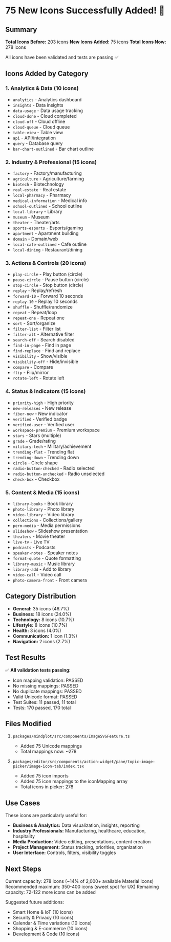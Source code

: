 # 75 New Icons Successfully Added! 🎉

## Summary

**Total Icons Before:** 203 icons
**New Icons Added:** 75 icons
**Total Icons Now:** 278 icons

All icons have been validated and tests are passing ✅

## Icons Added by Category

### 1. Analytics & Data (10 icons)

- `analytics` - Analytics dashboard
- `insights` - Data insights
- `data-usage` - Data usage tracking
- `cloud-done` - Cloud completed
- `cloud-off` - Cloud offline
- `cloud-queue` - Cloud queue
- `table-view` - Table view
- `api` - API/integration
- `query` - Database query
- `bar-chart-outlined` - Bar chart outline

### 2. Industry & Professional (15 icons)

- `factory` - Factory/manufacturing
- `agriculture` - Agriculture/farming
- `biotech` - Biotechnology
- `real-estate` - Real estate
- `local-pharmacy` - Pharmacy
- `medical-information` - Medical info
- `school-outlined` - School outline
- `local-library` - Library
- `museum` - Museum
- `theater` - Theater/arts
- `sports-esports` - Esports/gaming
- `apartment` - Apartment building
- `domain` - Domain/web
- `local-cafe-outlined` - Cafe outline
- `local-dining` - Restaurant/dining

### 3. Actions & Controls (20 icons)

- `play-circle` - Play button (circle)
- `pause-circle` - Pause button (circle)
- `stop-circle` - Stop button (circle)
- `replay` - Replay/refresh
- `forward-10` - Forward 10 seconds
- `replay-10` - Replay 10 seconds
- `shuffle` - Shuffle/randomize
- `repeat` - Repeat/loop
- `repeat-one` - Repeat one
- `sort` - Sort/organize
- `filter-list` - Filter list
- `filter-alt` - Alternative filter
- `search-off` - Search disabled
- `find-in-page` - Find in page
- `find-replace` - Find and replace
- `visibility` - Show/visible
- `visibility-off` - Hide/invisible
- `compare` - Compare
- `flip` - Flip/mirror
- `rotate-left` - Rotate left

### 4. Status & Indicators (15 icons)

- `priority-high` - High priority
- `new-releases` - New release
- `fiber-new` - New indicator
- `verified` - Verified badge
- `verified-user` - Verified user
- `workspace-premium` - Premium workspace
- `stars` - Stars (multiple)
- `grade` - Grade/rating
- `military-tech` - Military/achievement
- `trending-flat` - Trending flat
- `trending-down` - Trending down
- `circle` - Circle shape
- `radio-button-checked` - Radio selected
- `radio-button-unchecked` - Radio unselected
- `check-box` - Checkbox

### 5. Content & Media (15 icons)

- `library-books` - Book library
- `photo-library` - Photo library
- `video-library` - Video library
- `collections` - Collections/gallery
- `perm-media` - Media permissions
- `slideshow` - Slideshow presentation
- `theaters` - Movie theater
- `live-tv` - Live TV
- `podcasts` - Podcasts
- `speaker-notes` - Speaker notes
- `format-quote` - Quote formatting
- `library-music` - Music library
- `library-add` - Add to library
- `video-call` - Video call
- `photo-camera-front` - Front camera

## Category Distribution

- **General:** 35 icons (46.7%)
- **Business:** 18 icons (24.0%)
- **Technology:** 8 icons (10.7%)
- **Lifestyle:** 8 icons (10.7%)
- **Health:** 3 icons (4.0%)
- **Communication:** 1 icon (1.3%)
- **Navigation:** 2 icons (2.7%)

## Test Results

✅ **All validation tests passing:**

- Icon mapping validation: PASSED
- No missing mappings: PASSED
- No duplicate mappings: PASSED
- Valid Unicode format: PASSED
- Test Suites: 11 passed, 11 total
- Tests: 170 passed, 170 total

## Files Modified

1. `packages/mindplot/src/components/ImageSVGFeature.ts`
   - Added 75 Unicode mappings
   - Total mappings now: ~278

2. `packages/editor/src/components/action-widget/pane/topic-image-picker/image-icon-tab/index.tsx`
   - Added 75 icon imports
   - Added 75 icon mappings to the iconMapping array
   - Total icons in picker: 278

## Use Cases

These icons are particularly useful for:

- **Business & Analytics:** Data visualization, insights, reporting
- **Industry Professionals:** Manufacturing, healthcare, education, hospitality
- **Media Production:** Video editing, presentations, content creation
- **Project Management:** Status tracking, priorities, organization
- **User Interface:** Controls, filters, visibility toggles

## Next Steps

Current capacity: 278 icons (~14% of 2,000+ available Material Icons)
Recommended maximum: 350-400 icons (sweet spot for UX)
Remaining capacity: 72-122 more icons can be added

Suggested future additions:

- Smart Home & IoT (10 icons)
- Security & Privacy (10 icons)
- Calendar & Time variations (10 icons)
- Shopping & E-commerce (10 icons)
- Development & Code (10 icons)
